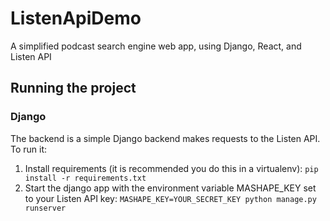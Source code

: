 # ListenApiDemo
A simplified podcast search engine web app, using Django, React, and Listen API

## Running the project

### Django

The backend is a simple Django backend makes requests to the Listen API. To run it:

1. Install requirements (it is recommended you do this in a virtualenv): `pip install -r requirements.txt`
1. Start the django app with the environment variable MASHAPE_KEY set to your Listen API key: `MASHAPE_KEY=YOUR_SECRET_KEY python manage.py runserver`
